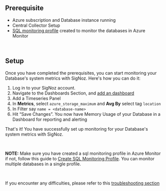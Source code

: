 ## Prerequisite

- Azure subscription and Database instance running
- Central Collector Setup
- [SQL monitoring profile](https://learn.microsoft.com/en-us/azure/azure-sql/database/sql-insights-enable?view=azuresql#create-sql-monitoring-profile) created to monitor the databases in Azure Monitor

&nbsp;


## Setup

Once you have completed the prerequisites, you can start monitoring your Database's system metrics with SigNoz. Here's how you can do it:

1. Log in to your SigNoz account.
2. Navigate to the Dashboards Section, and [add an dashboard](https://signoz.io/docs/userguide/manage-dashboards/)
3. Add a Timeseries Panel
4. In **Metrics**, select `azure_storage_maximum` and **Avg By** select tag `location`
5. In Filter say `name = <database-name>`
6. Hit “Save Changes”. You now have Memory Usage of your Database in a Dashboard for reporting and alerting 

That's it! You have successfully set up monitoring for your Database's system metrics with SigNoz.

&nbsp;

**NOTE:**
Make sure you have created a sql monitoring profile in Azure Monitor if not, follow this guide to [Create SQL Monitoring Profile](https://learn.microsoft.com/en-us/azure/azure-sql/database/sql-insights-enable?view=azuresql#create-sql-monitoring-profile).
You can monitor multiple databases in a single profile.

&nbsp;

If you encounter any difficulties, please refer to this [troubleshooting section](https://signoz.io/docs/azure-monitoring/db-metrics/#troubleshooting) 